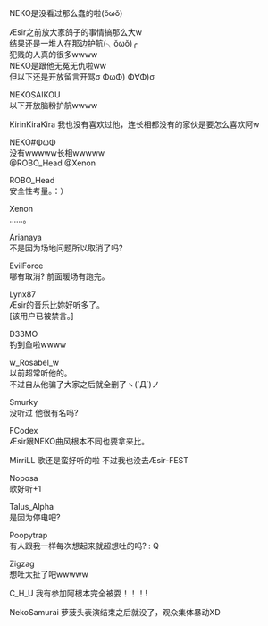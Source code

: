 NEKO是没看过那么蠢的啦(ŏωŏ)  

Æsir之前放大家鸽子的事情搞那么大w  
结果还是一堆人在那边护航(╮ŏωŏ)╭  
犯贱的人真的很多wwww  
NEKO是跟他无冤无仇啦ww  
但以下还是开放留言开骂σ ΦωΦ) Φ∀Φ)σ  

NEKOSAIKOU  
以下开放脑粉护航wwww  

KirinKiraKira
我也没有喜欢过他，连长相都没有的家伙是要怎么喜欢阿w  

NEKO#ΦωΦ  
没有wwwww长相wwwww  
@ROBO_Head @Xenon  

ROBO_Head  
安全性考量。：）

Xenon  
……。  

Arianaya  
不是因为场地问题所以取消了吗?  

EvilForce  
哪有取消? 前面暖场有跑完。  

Lynx87  
Æsir的音乐比妳好听多了。  
[该用户已被禁言。]  

D33MO  
钓到鱼啦wwww  

w\_Rosabel\_w  
以前超常听他的。  
不过自从他骗了大家之后就全删了ヽ(`Д´)ノ  

Smurky  
没听过  他很有名吗?  

FCodex  
Æsir跟NEKO曲风根本不同也要拿来比。  

MirriLL
歌还是蛮好听的啦 不过我也没去Æsir-FEST

Noposa  
歌好听+1  

Talus_Alpha  
是因为停电吧?  

Poopytrap  
有人跟我一样每次想起来就超想吐的吗? : Q  

Zigzag  
想吐太扯了吧wwwww  

C\_H\_U
我有参加阿根本完全被耍！！！!  

NekoSamurai
萝菠头表演结束之后就没了，观众集体暴动XD